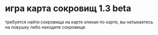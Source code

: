 # игра карта сокровищ 1.3 beta
требуется найти сокровища на карте
кликая по карте, вы натыкаетесь
на ловушку либо находите сокровище